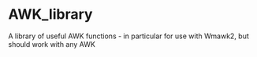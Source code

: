 # AWK_library
A library of useful AWK functions - in particular for use with Wmawk2, but should work with any AWK
